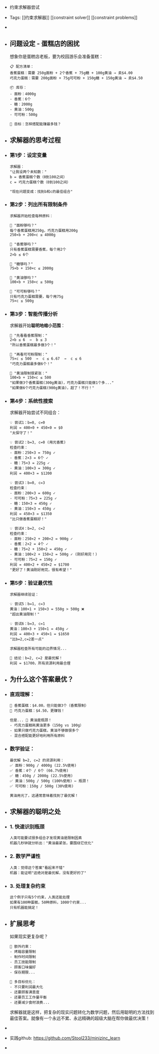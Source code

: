 - 约束求解器尝试
- Tags: [[约束求解器]] [[constraint solver]] [[constraint problems]]
-
- ## 问题设定 - 蛋糕店的困扰
  
  想象你是蛋糕店老板，要为校园游乐会准备蛋糕：
  
  ```
  📋 配方清单：
  香蕉蛋糕：需要 250g面粉 + 2个香蕉 + 75g糖 + 100g黄油 → 卖$4.00
  巧克力蛋糕：需要 200g面粉 + 75g可可粉 + 150g糖 + 150g黄油 → 卖$4.50
  
  📦 库存：
  - 面粉：4000g  
  - 香蕉：6个
  - 糖：2000g
  - 黄油：500g  
  - 可可粉：500g
  
  🎯 目标：怎样搭配能赚最多钱？
  ```
- ## 求解器的思考过程
- ### 第1步：设定变量
  
  ```
  求解器：
  "让我设两个未知数："
  b = 香蕉蛋糕个数（0到100之间）
  c = 巧克力蛋糕个数（0到100之间）
  
  "现在问题变成：找到b和c的最佳组合"
  ```
- ### 第2步：列出所有限制条件
  
  ```
  求解器开始检查每种原料：
  
  💭 "面粉够吗？"
  每个香蕉蛋糕用250g，巧克力蛋糕用200g
  250×b + 200×c ≤ 4000g
  
  💭 "香蕉够吗？"  
  只有香蕉蛋糕需要香蕉，每个用2个
  2×b ≤ 6个
  
  💭 "糖够吗？"
  75×b + 150×c ≤ 2000g
  
  💭 "黄油够吗？"
  100×b + 150×c ≤ 500g
  
  💭 "可可粉够吗？"
  只有巧克力蛋糕需要，每个用75g
  75×c ≤ 500g
  ```
- ### 第3步：智能传播分析
  
  求解器开始**聪明地缩小范围**：
  
  ```
  🤔 "先看看香蕉限制："
  2×b ≤ 6  →  b ≤ 3
  "所以香蕉蛋糕最多做3个！"
  
  🤔 "再看可可粉限制："  
  75×c ≤ 500  →  c ≤ 6.67  →  c ≤ 6
  "巧克力蛋糕最多做6个！"
  
  🤔 "黄油限制很紧张："
  100×b + 150×c ≤ 500
  "如果做3个香蕉蛋糕(300g黄油)，巧克力蛋糕只能做1个多..."
  "如果做6个巧克力蛋糕(900g黄油)，超了！不行！"
  ```
- ### 第4步：系统性搜索
  
  求解器开始尝试不同组合：
  
  ```
  💡 尝试1：b=0, c=0  
  利润 = 400×0 + 450×0 = $0
  "太保守了！"
  
  💡 尝试2：b=3, c=0 (用光香蕉)
  检查约束：
  - 面粉：250×3 = 750g ✓
  - 香蕉：2×3 = 6个 ✓  
  - 糖：75×3 = 225g ✓
  - 黄油：100×3 = 300g ✓
  利润 = 400×3 = $1200
  
  💡 尝试3：b=0, c=3
  检查约束：
  - 面粉：200×3 = 600g ✓
  - 可可粉：75×3 = 225g ✓
  - 糖：150×3 = 450g ✓  
  - 黄油：150×3 = 450g ✓
  利润 = 450×3 = $1350
  "比只做香蕉蛋糕好！"
  
  💡 尝试4：b=2, c=2
  检查约束：
  - 面粉：250×2 + 200×2 = 900g ✓
  - 香蕉：2×2 = 4个 ✓
  - 糖：75×2 + 150×2 = 450g ✓
  - 黄油：100×2 + 150×2 = 500g ✓ (刚好用完！)
  - 可可粉：75×2 = 150g ✓
  利润 = 400×2 + 450×2 = $1700
  "更好了！黄油刚好用完，很有希望！"
  ```
- ### 第5步：验证最优性
  
  ```
  求解器继续验证：
  
  💡 尝试5：b=1, c=3  
  黄油：100×1 + 150×3 = 550g > 500g ❌
  "超出黄油限制！"
  
  💡 尝试6：b=3, c=1
  黄油：100×3 + 150×1 = 450g ✓
  利润 = 400×3 + 450×1 = $1650
  "比b=2,c=2差一点"
  
  求解器检查所有可能的边界情况...
  
  🎉 结论：b=2, c=2 是最优解！
  利润 = $1700，所有资源利用最合理
  ```
- ## 为什么这个答案最优？
- ### 直观理解：
  
  ```
  🍌 香蕉蛋糕：$4.00，但只能做3个（香蕉限制）
  🍫 巧克力蛋糕：$4.50，更赚钱！
  
  但是... 🧈 黄油是瓶颈！
  - 巧克力蛋糕耗黄油更多（150g vs 100g）
  - 如果只做巧克力蛋糕，黄油不够做很多个
  - 混合搭配能更好地利用所有原料
  ```
- ### 数学验证：
  
  ```
  最优解 b=2, c=2 的资源利用：
  ✅ 面粉：900g / 4000g (22.5%使用)
  ✅ 香蕉：4个 / 6个 (66.7%使用)  
  ✅ 糖：450g / 2000g (22.5%使用)
  ✅ 黄油：500g / 500g (100%使用) ← 瓶颈！
  ✅ 可可粉：150g / 500g (30%使用)
  
  黄油用光了，这通常意味着找到了最优解！
  ```
- ## 求解器的聪明之处
- ### 1. 快速识别瓶颈
  
  ```
  人类可能要试很多组合才发现黄油是限制因素
  机器几秒钟就分析出："黄油最紧张，要围绕它优化"
  ```
- ### 2. 数学严谨性
  
  ```
  人类：觉得这个答案"看起来不错"
  机器：能证明"这绝对是最优解，没有更好的了"
  ```
- ### 3. 处理复杂约束
  
  ```
  这个例子只有5个约束，人类还能处理
  如果有100种蛋糕，50种原料，1000个约束...
  只有机器能搞定！
  ```
- ## 扩展思考
  
  如果现实更复杂呢？
  
  ```
  🔧 额外约束：
  - 烤箱容量限制
  - 制作时间限制  
  - 员工技能限制
  - 顾客口味偏好
  - 保存期限...
  
  🎯 多目标优化：
  - 不只要利润最大化
  - 还要顾客满意度
  - 还要员工工作量平衡
  - 还要减少食材浪费...
  ```
  
  求解器就是这样，把复杂的现实问题转化为数学问题，然后用聪明的方法找到最佳答案。就像有一个永远不累、永远精确的超级大脑在帮你做最优决策！
-
- 实践github: https://github.com/Stool233/minizinc_learn
-